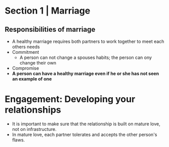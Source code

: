 # Section 1 | Marriage
##  Responsibilities of marriage
- A healthy marriage requires both partners to work together to meet each others needs
- Commitment
	- A person can not change a spouses habits; the person can ony change their own
- Compromise
- **A person can have a healthy marriage even if he or she has not seen an example of one**

# Engagement: Developing your relationships
- It is important to make sure that the relationship is built on mature love, not on infrastructure.
- In mature love, each partner tolerates and accepts the other person's flaws.

